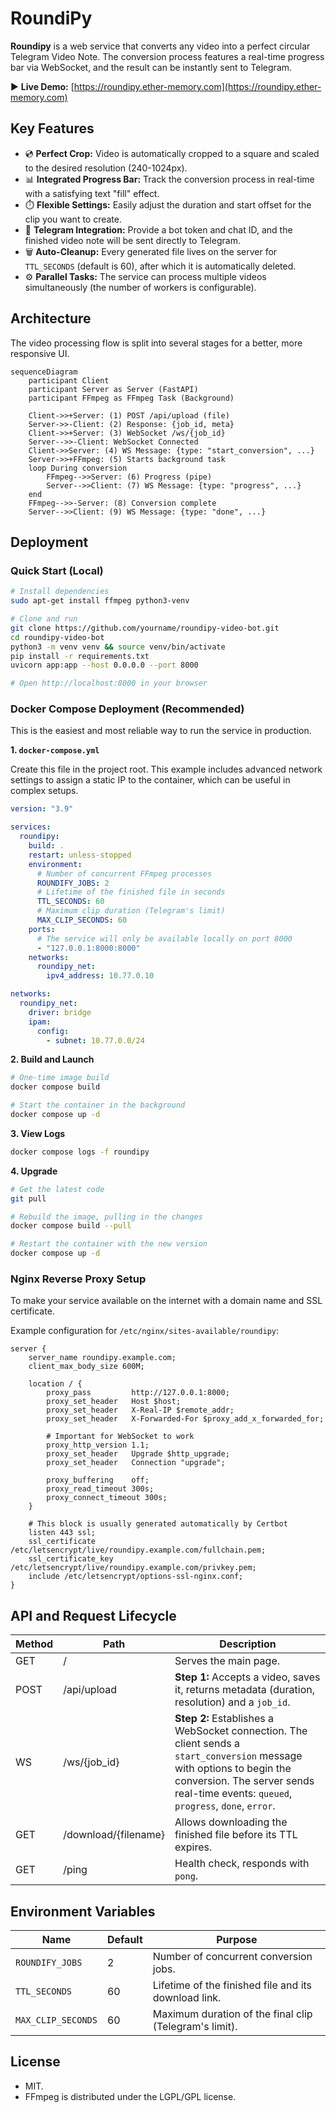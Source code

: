 # RoundiPy

**Roundipy** is a web service that converts any video into a perfect circular Telegram Video Note. The conversion process features a real-time progress bar via WebSocket, and the result can be instantly sent to Telegram.

▶ **Live Demo:** [https://roundipy.ether-memory.com](https://roundipy.ether-memory.com)

## Key Features

- 💿 **Perfect Crop:** Video is automatically cropped to a square and scaled to the desired resolution (240-1024px).
- 📊 **Integrated Progress Bar:** Track the conversion process in real-time with a satisfying text "fill" effect.
- ⏱️ **Flexible Settings:** Easily adjust the duration and start offset for the clip you want to create.
- 🤖 **Telegram Integration:** Provide a bot token and chat ID, and the finished video note will be sent directly to Telegram.
- 🗑️ **Auto-Cleanup:** Every generated file lives on the server for `TTL_SECONDS` (default is 60), after which it is automatically deleted.
- ⚙️ **Parallel Tasks:** The service can process multiple videos simultaneously (the number of workers is configurable).

## Architecture

The video processing flow is split into several stages for a better, more responsive UI.

```mermaid
sequenceDiagram
    participant Client
    participant Server as Server (FastAPI)
    participant FFmpeg as FFmpeg Task (Background)

    Client->>+Server: (1) POST /api/upload (file)
    Server->>-Client: (2) Response: {job_id, meta}
    Client->>+Server: (3) WebSocket /ws/{job_id}
    Server-->>-Client: WebSocket Connected
    Client->>Server: (4) WS Message: {type: "start_conversion", ...}
    Server->>+FFmpeg: (5) Starts background task
    loop During conversion
        FFmpeg-->>Server: (6) Progress (pipe)
        Server-->>Client: (7) WS Message: {type: "progress", ...}
    end
    FFmpeg-->>-Server: (8) Conversion complete
    Server-->>Client: (9) WS Message: {type: "done", ...}
```

## Deployment

### Quick Start (Local)

```bash
# Install dependencies
sudo apt-get install ffmpeg python3-venv

# Clone and run
git clone https://github.com/yourname/roundipy-video-bot.git
cd roundipy-video-bot
python3 -m venv venv && source venv/bin/activate
pip install -r requirements.txt
uvicorn app:app --host 0.0.0.0 --port 8000

# Open http://localhost:8000 in your browser
```

### Docker Compose Deployment (Recommended)

This is the easiest and most reliable way to run the service in production.

**1. `docker-compose.yml`**

Create this file in the project root. This example includes advanced network settings to assign a static IP to the container, which can be useful in complex setups.

```yml
version: "3.9"

services:
  roundipy:
    build: .
    restart: unless-stopped
    environment:
      # Number of concurrent FFmpeg processes
      ROUNDIFY_JOBS: 2
      # Lifetime of the finished file in seconds
      TTL_SECONDS: 60
      # Maximum clip duration (Telegram's limit)
      MAX_CLIP_SECONDS: 60
    ports:
      # The service will only be available locally on port 8000
      - "127.0.0.1:8000:8000"
    networks:
      roundipy_net:
        ipv4_address: 10.77.0.10

networks:
  roundipy_net:
    driver: bridge
    ipam:
      config:
        - subnet: 10.77.0.0/24
```

**2. Build and Launch**

```bash
# One-time image build
docker compose build

# Start the container in the background
docker compose up -d
```

**3. View Logs**

```bash
docker compose logs -f roundipy
```

**4. Upgrade**

```bash
# Get the latest code
git pull

# Rebuild the image, pulling in the changes
docker compose build --pull

# Restart the container with the new version
docker compose up -d
```

### Nginx Reverse Proxy Setup

To make your service available on the internet with a domain name and SSL certificate.

Example configuration for `/etc/nginx/sites-available/roundipy`:

```nginx
server {
    server_name roundipy.example.com;
    client_max_body_size 600M;

    location / {
        proxy_pass         http://127.0.0.1:8000;
        proxy_set_header   Host $host;
        proxy_set_header   X-Real-IP $remote_addr;
        proxy_set_header   X-Forwarded-For $proxy_add_x_forwarded_for;

        # Important for WebSocket to work
        proxy_http_version 1.1;
        proxy_set_header   Upgrade $http_upgrade;
        proxy_set_header   Connection "upgrade";

        proxy_buffering    off;
        proxy_read_timeout 300s;
        proxy_connect_timeout 300s;
    }

    # This block is usually generated automatically by Certbot
    listen 443 ssl;
    ssl_certificate     /etc/letsencrypt/live/roundipy.example.com/fullchain.pem;
    ssl_certificate_key /etc/letsencrypt/live/roundipy.example.com/privkey.pem;
    include /etc/letsencrypt/options-ssl-nginx.conf;
}
```

## API and Request Lifecycle

| Method | Path | Description |
| --- | --- | --- |
| GET | / | Serves the main page. |
| POST | /api/upload | **Step 1:** Accepts a video, saves it, returns metadata (duration, resolution) and a `job_id`. |
| WS | /ws/{job_id} | **Step 2:** Establishes a WebSocket connection. The client sends a `start_conversion` message with options to begin the conversion. The server sends real-time events: `queued`, `progress`, `done`, `error`. |
| GET | /download/{filename} | Allows downloading the finished file before its TTL expires. |
| GET | /ping | Health check, responds with `pong`. |

## Environment Variables

| Name | Default | Purpose |
| --- | --- | --- |
| `ROUNDIFY_JOBS` | 2 | Number of concurrent conversion jobs. |
| `TTL_SECONDS` | 60 | Lifetime of the finished file and its download link. |
| `MAX_CLIP_SECONDS` | 60 | Maximum duration of the final clip (Telegram's limit). |

## License

- MIT.
- FFmpeg is distributed under the LGPL/GPL license.
